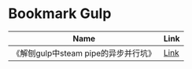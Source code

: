 # Bookmark Gulp

Name|Link
---|---
《解刨gulp中steam pipe的异步并行坑》|[Link](http://www.tangshuang.net/2935.html)
